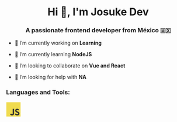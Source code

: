 <h1 align="center">Hi 👋, I'm Josuke Dev</h1>
<h3 align="center">A passionate frontend developer from México 🇲🇽</h3>

- 🔭 I’m currently working on **Learning**

- 🌱 I’m currently learning **NodeJS**

- 👯 I’m looking to collaborate on **Vue and React**

- 🤝 I’m looking for help with **NA**


<h3 align="left">Languages and Tools:</h3>
<p align="left"> <a href="https://developer.mozilla.org/en-US/docs/Web/JavaScript" target="_blank"> <img src="https://raw.githubusercontent.com/devicons/devicon/master/icons/javascript/javascript-original.svg" alt="javascript" width="40" height="40"/> </a> </p>
